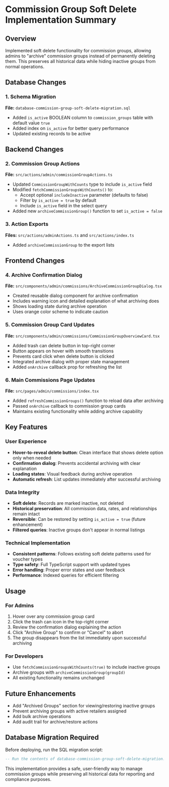 # Commission Group Soft Delete Implementation Summary

## Overview
Implemented soft delete functionality for commission groups, allowing admins to "archive" commission groups instead of permanently deleting them. This preserves all historical data while hiding inactive groups from normal operations.

## Database Changes

### 1. Schema Migration
**File:** `database-commission-group-soft-delete-migration.sql`
- Added `is_active` BOOLEAN column to `commission_groups` table with default value `true`
- Added index on `is_active` for better query performance
- Updated existing records to be active

## Backend Changes

### 2. Commission Group Actions
**File:** `src/actions/admin/commissionGroupActions.ts`
- Updated `CommissionGroupWithCounts` type to include `is_active` field
- Modified `fetchCommissionGroupsWithCounts()` to:
  - Accept optional `includeInactive` parameter (defaults to false)
  - Filter by `is_active = true` by default
  - Include `is_active` field in the select query
- Added new `archiveCommissionGroup()` function to set `is_active = false`

### 3. Action Exports
**Files:** `src/actions/adminActions.ts` and `src/actions/index.ts`
- Added `archiveCommissionGroup` to the export lists

## Frontend Changes

### 4. Archive Confirmation Dialog
**File:** `src/components/admin/commissions/ArchiveCommissionGroupDialog.tsx`
- Created reusable dialog component for archive confirmation
- Includes warning icon and detailed explanation of what archiving does
- Shows loading state during archive operation
- Uses orange color scheme to indicate caution

### 5. Commission Group Card Updates
**File:** `src/components/admin/commissions/CommissionGroupOverviewCard.tsx`
- Added trash can delete button in top-right corner
- Button appears on hover with smooth transitions
- Prevents card click when delete button is clicked
- Integrated archive dialog with proper state management
- Added `onArchive` callback prop for refreshing the list

### 6. Main Commissions Page Updates
**File:** `src/pages/admin/commissions/index.tsx`
- Added `refreshCommissionGroups()` function to reload data after archiving
- Passed `onArchive` callback to commission group cards
- Maintains existing functionality while adding archive capability

## Key Features

### User Experience
- **Hover-to-reveal delete button**: Clean interface that shows delete option only when needed
- **Confirmation dialog**: Prevents accidental archiving with clear explanation
- **Loading states**: Visual feedback during archive operation
- **Automatic refresh**: List updates immediately after successful archiving

### Data Integrity
- **Soft delete**: Records are marked inactive, not deleted
- **Historical preservation**: All commission data, rates, and relationships remain intact
- **Reversible**: Can be restored by setting `is_active = true` (future enhancement)
- **Filtered queries**: Inactive groups don't appear in normal listings

### Technical Implementation
- **Consistent patterns**: Follows existing soft delete patterns used for voucher types
- **Type safety**: Full TypeScript support with updated types
- **Error handling**: Proper error states and user feedback
- **Performance**: Indexed queries for efficient filtering

## Usage

### For Admins
1. Hover over any commission group card
2. Click the trash can icon in the top-right corner
3. Review the confirmation dialog explaining the action
4. Click "Archive Group" to confirm or "Cancel" to abort
5. The group disappears from the list immediately upon successful archiving

### For Developers
- Use `fetchCommissionGroupsWithCounts(true)` to include inactive groups
- Archive groups with `archiveCommissionGroup(groupId)`
- All existing functionality remains unchanged

## Future Enhancements
- Add "Archived Groups" section for viewing/restoring inactive groups
- Prevent archiving groups with active retailers assigned
- Add bulk archive operations
- Add audit trail for archive/restore actions

## Database Migration Required
Before deploying, run the SQL migration script:
```sql
-- Run the contents of database-commission-group-soft-delete-migration.sql
```

This implementation provides a safe, user-friendly way to manage commission groups while preserving all historical data for reporting and compliance purposes.
